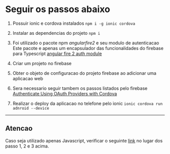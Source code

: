 # Seguir os passos abaixo

1. Possuir ionic e cordova instalados  `npm i -g ionic cordova`

1. Instalar as dependencias do projeto  `npm i`

1. Foi utilizado o pacote npm *angularfire2* e seu modulo de autenticacao  Este pacote e apenas um encapsulador das funcionalidades do firebase para Typescript  [angular fire 2 auth module](https://github.com/angular/angularfire2/blob/master/docs/auth/getting-started.md "Getting started with Firebase Authentication")

1. Criar um projeto no firebase

1. Obter o objeto de configuracao do projeto firebase ao adicionar uma aplicacao web

1. Sera necessario seguir tambem os passos listados pelo firebase  [Authenticate Using OAuth Providers with Cordova](https://firebase.google.com/docs/auth/web/cordova "Authenticate Using OAuth Providers with Cordova")

1. Realizar o deploy da aplicacao no telefone pelo ionic  `ionic cordova run adnroid --device`

---
## Atencao

Caso seja utilizado apenas Javascript, verificar o seguinte [link](https://firebase.google.com/docs/web/setup?authuser=0 "Add Firebase to your JavaScript Project") no lugar dos passo 1, 2 e 3 acima.
